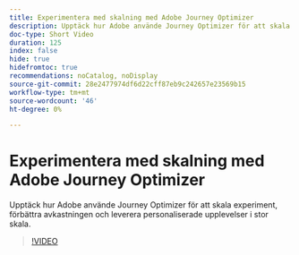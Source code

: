 ```yaml
---
title: Experimentera med skalning med Adobe Journey Optimizer
description: Upptäck hur Adobe använde Journey Optimizer för att skala experiment, förbättra avkastningen och leverera personaliserade upplevelser i stor skala.
doc-type: Short Video
duration: 125
index: false
hide: true
hidefromtoc: true
recommendations: noCatalog, noDisplay
source-git-commit: 28e2477974df6d22cff87eb9c242657e23569b15
workflow-type: tm+mt
source-wordcount: '46'
ht-degree: 0%

---
```



# Experimentera med skalning med Adobe Journey Optimizer

Upptäck hur Adobe använde Journey Optimizer för att skala experiment, förbättra avkastningen och leverera personaliserade upplevelser i stor skala.

<!-- 72_S531_3442531_124_scaling-experimentation-with-adobe-journey-optimizer -->
>[!VIDEO](https://video.tv.adobe.com/v/3460424/?learn=on&enablevpops=true&captions=swe)
